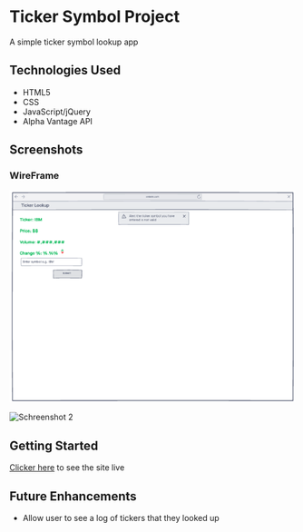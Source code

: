 # Ticker Symbol Project

A simple ticker symbol lookup app

## Technologies Used

- HTML5
- CSS
- JavaScript/jQuery
- Alpha Vantage API

## Screenshots

### WireFrame
![Wireframe](https://raw.githubusercontent.com/rsmall1990/GA-ticker-symbol-project/master/Screen%20Shot%202021-10-27%20at%208.06.04%20PM.png)

![Schreenshot 2](#)
## Getting Started

[Clicker here](#) to see the site live

## Future Enhancements
- Allow user to see a log of tickers that they looked up